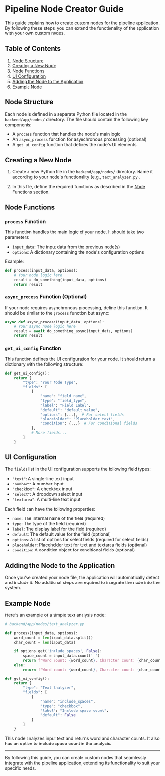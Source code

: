# Pipeline Node Creator Guide

This guide explains how to create custom nodes for the pipeline application. By following these steps, you can extend the functionality of the application with your own custom nodes.

## Table of Contents

1. [Node Structure](#node-structure)
2. [Creating a New Node](#creating-a-new-node)
3. [Node Functions](#node-functions)
4. [UI Configuration](#ui-configuration)
5. [Adding the Node to the Application](#adding-the-node-to-the-application)
6. [Example Node](#example-node)

## Node Structure

Each node is defined in a separate Python file located in the `backend/app/nodes/` directory. The file should contain the following key components:

- A `process` function that handles the node's main logic
- An `async_process` function for asynchronous processing (optional)
- A `get_ui_config` function that defines the node's UI elements

## Creating a New Node

1. Create a new Python file in the `backend/app/nodes/` directory. Name it according to your node's functionality (e.g., `text_analyzer.py`).

2. In this file, define the required functions as described in the [Node Functions](#node-functions) section.

## Node Functions

### `process` Function

This function handles the main logic of your node. It should take two parameters:

- `input_data`: The input data from the previous node(s)
- `options`: A dictionary containing the node's configuration options

Example:

```python
def process(input_data, options):
    # Your node logic here
    result = do_something(input_data, options)
    return result
```

### `async_process` Function (Optional)

If your node requires asynchronous processing, define this function. It should be similar to the `process` function but async:

```python
async def async_process(input_data, options):
    # Your async node logic here
    result = await do_something_async(input_data, options)
    return result
```

### `get_ui_config` Function

This function defines the UI configuration for your node. It should return a dictionary with the following structure:

```python
def get_ui_config():
    return {
        "type": "Your Node Type",
        "fields": [
            {
                "name": "field_name",
                "type": "field_type",
                "label": "Field Label",
                "default": "default_value",
                "options": [...],  # For select fields
                "placeholder": "Placeholder text",
                "condition": {...}  # For conditional fields
            },
            # More fields...
        ]
    }
```

## UI Configuration

The `fields` list in the UI configuration supports the following field types:

- `"text"`: A single-line text input
- `"number"`: A number input
- `"checkbox"`: A checkbox input
- `"select"`: A dropdown select input
- `"textarea"`: A multi-line text input

Each field can have the following properties:

- `name`: The internal name of the field (required)
- `type`: The type of the field (required)
- `label`: The display label for the field (required)
- `default`: The default value for the field (optional)
- `options`: A list of options for select fields (required for select fields)
- `placeholder`: Placeholder text for text and textarea fields (optional)
- `condition`: A condition object for conditional fields (optional)

## Adding the Node to the Application

Once you've created your node file, the application will automatically detect and include it. No additional steps are required to integrate the node into the system.

## Example Node

Here's an example of a simple text analysis node:

```python
# backend/app/nodes/text_analyzer.py

def process(input_data, options):
    word_count = len(input_data.split())
    char_count = len(input_data)
    
    if options.get('include_spaces', False):
        space_count = input_data.count(' ')
        return f"Word count: {word_count}, Character count: {char_count}, Space count: {space_count}"
    else:
        return f"Word count: {word_count}, Character count: {char_count}"

def get_ui_config():
    return {
        "type": "Text Analyzer",
        "fields": [
            {
                "name": "include_spaces",
                "type": "checkbox",
                "label": "Include space count",
                "default": False
            }
        ]
    }
```

This node analyzes input text and returns word and character counts. It also has an option to include space count in the analysis.

---

By following this guide, you can create custom nodes that seamlessly integrate with the pipeline application, extending its functionality to suit your specific needs.